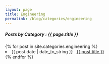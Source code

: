 ```yaml
---
layout: page
title: Engineering
permalink: /blog/categories/engineering
---
```


<h5> Posts by Category : {{ page.title }} </h5>

<div class="card">
{% for post in site.categories.engineering %}
<li class="category-posts"><span>{{ post.date | date_to_string }}</span> &nbsp; <a href="{{ post.url }}">{{ post.title }}</a></li>
{% endfor %}
</div>